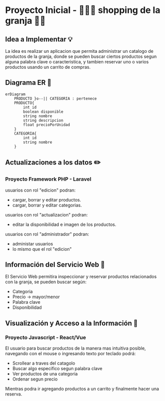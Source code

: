 # Proyecto Inicial - 🐄🧑‍🌾 shopping de la granja 🥩🥛

## Idea a Implementar 💡

La idea es realizar un aplicacion que permita administrar un catalogo de productos de la granja, donde se pueden buscar ciertos productos segun alguna palabra clave o caracteristica, y tambien reservar uno o varios productos usando un carrito de compras.

## Diagrama ER 👷
```mermaid
erDiagram
    PRODUCTO }o--|| CATEGORIA : pertenece
    PRODUCTO{
        int id
        boolean disponible
        string nombre
        string descripcion
        float precioPorUnidad
    }
    CATEGORIA{
        int id
        string nombre
    }
```

## Actualizaciones a los datos ✏️

### Proyecto Framework PHP - Laravel
   
usuarios con rol "edicion" podran:
  * cargar, borrar y editar productos.
  * cargar, borrar y editar categorias.
    
usuarios con rol "actualizacion" podran:
  * editar la disponibilidad e imagen de los productos.
    
usuarios con rol "administrador" podran:
  * administar usuarios
  * lo mismo que el rol "edicion"

## Información del Servicio Web 📰

El Servicio Web permitira inspeccionar y reservar productos relacionados con la granja, se pueden buscar según:
  * Categoria
  * Precio -> mayor/menor
  * Palabra clave
  * Disponibilidad

## Visualización y Acceso a la Información 👀

### Proyecto Javascript - React/Vue

El usuario para buscar productos de la manera mas intuitiva posible,
navegando con el mouse o ingresando texto por teclado podrá:
  * Scrollear a traves del catagolo
  * Buscar algo especifico segun palabra clave
  * Ver productos de una categoria
  * Ordenar segun precio

Mientras podra ir agregando productos a un carrito y finalmente hacer una reserva.
